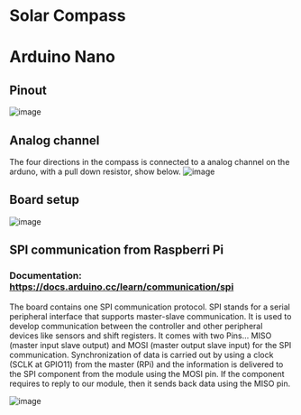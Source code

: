 # Solar Compass

# Arduino Nano
## Pinout
![image](https://user-images.githubusercontent.com/44589560/201916338-a2d3ea0d-214c-4934-bbfb-d390d78bbc98.png)

## Analog channel
The four directions in the compass is connected to a analog channel on the arduno, with a pull down resistor, show below.
![image](https://user-images.githubusercontent.com/44589560/201906951-660a846c-a439-447e-9d2b-d1806e7c79a7.png)

## Board setup
![image](https://user-images.githubusercontent.com/44589560/201929221-8204589a-25f3-4151-a52f-d69fde7f68bc.png)


## SPI communication from Raspberri Pi
### Documentation: https://docs.arduino.cc/learn/communication/spi

The board contains one SPI communication protocol. SPI stands for a serial peripheral interface that supports master-slave communication. It is used to develop communication between the controller and other peripheral devices like sensors and shift registers. It comes with two Pins… MISO (master input slave output) and MOSI (master output slave input) for the SPI communication. Synchronization of data is carried out by using a clock (SCLK at GPIO11) from the master (RPi) and the information is delivered to the SPI component from the module using the MOSI pin. If the component requires to reply to our module, then it sends back data using the MISO pin.

![image](https://user-images.githubusercontent.com/44589560/201907420-d5ee2ecc-91aa-476a-975c-fa7107289e4e.png)
 
